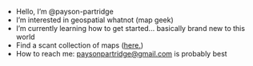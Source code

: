 - Hello, I’m @payson-partridge
- I’m interested in geospatial whatnot (map geek)
- I’m currently learning how to get started... basically brand new to this world
- Find a scant collection of maps ([here.](https://www.arcgis.com/home/content.html?view=table&sortOrder=desc&sortField=modified&folder=ppartridge#content))
- How to reach me: paysonpartridge@gmail.com is probably best


